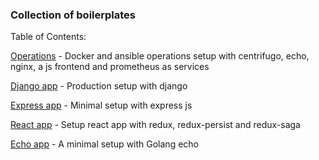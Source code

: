 ### Collection of boilerplates


Table of Contents:


[Operations](ops) - Docker and ansible operations setup with centrifugo, echo, nginx, a js frontend and prometheus as services


[Django app](django-app) - Production setup with django

[Express app](express-app) - Minimal setup with express js

[React app](react-app) - Setup react app with redux, redux-persist and redux-saga

[Echo app](echo-app) - A minimal setup with Golang echo 